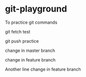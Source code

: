 # git-playground
To practice git commands

git fetch test

git push practice

change in master branch

change in feature branch

Another line change in feature branch